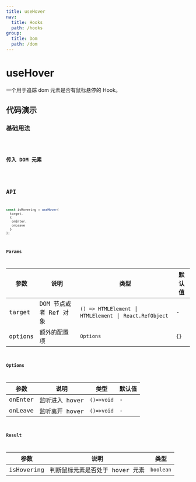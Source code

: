 ```yaml
---
title: useHover
nav:
  title: Hooks
  path: /hooks
group:
  title: Dom
  path: /dom
---
```


# useHover

一个用于追踪 dom 元素是否有鼠标悬停的 Hook。

## 代码演示

### 基础用法

<code src="./demo/demo1.tsx" />

### 传入 DOM 元素

<code src="./demo/demo2.tsx" />

## API

```javascript
const isHovering = useHover(
  target, 
  {
   onEnter,
   onLeave
  }
);
```

### Params

| 参数    | 说明                  | 类型                | 默认值 |
|---------|-----------------------|---------------------|--------|
| target  | DOM 节点或者 Ref 对象 | `() => HTMLElement` \| `HTMLElement` \| `React.RefObject` | -      |
| options | 额外的配置项 | `Options`                 | `{}`     |

### Options

| 参数     | 说明                       | 类型      | 默认值  |
|----------|----------------------------|-----------|---------|
| onEnter | 监听进入 hover        | `()=>void`            | -      |
| onLeave | 监听离开 hover        | `()=>void`            | -      |

### Result

| 参数       | 说明                            | 类型    |
|------------|---------------------------------|---------|
| isHovering | 判断鼠标元素是否处于 hover 元素 | `boolean` |
